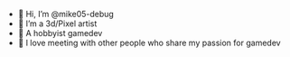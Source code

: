 - 👋 Hi, I’m @mike05-debug
- 👀 I’m a 3d/Pixel artist
- 🌱 A hobbyist gamedev
- 💞️ I love meeting with other people who share my passion for gamedev


<!---
mike05-debug/mike05-debug is a ✨ special ✨ repository because its `README.md` (this file) appears on your GitHub profile.
You can click the Preview link to take a look at your changes.
--->
